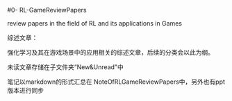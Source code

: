 ﻿﻿﻿#0- RL-GameReviewPapersreview papers in the field of RL and its applications in Games 综述文章：强化学习及其在游戏场景中的应用相关的综述文章，后续的分类会以此为纲。未读文章存储在子文件夹“New&Unread"中笔记以markdown的形式汇总在 NoteOfRLGameReviewPapers中，另外也有ppt版本进行同步